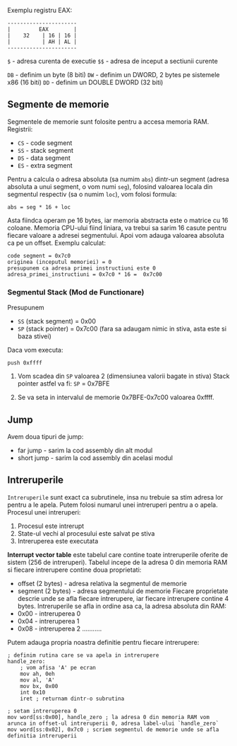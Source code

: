 Exemplu registru EAX:
```
----------------------
|         EAX        |
|    32    | 16 | 16 | 
|          | AH | AL |
----------------------
```

`$` - adresa curenta de executie
`$$` - adresa de inceput a sectiunii curente

`DB` - definim un byte (8 biti)
`DW` - definim un DWORD, 2 bytes pe sistemele x86 (16 biti)
`DD` - definim un DOUBLE DWORD (32 biti)

## Segmente de memorie
Segmentele de memorie sunt folosite pentru a accesa memoria RAM.
Registrii:
- `CS` - code segment
- `SS` - stack segment
- `DS` - data segment
- `ES` - extra segment

Pentru a calcula o adresa absoluta (sa numim `abs`) dintr-un segment (adresa absoluta a unui segment, o vom numi `seg`), folosind valoarea locala din segmentul respectiv (sa o numim `loc`), vom folosi formula:
```
abs = seg * 16 + loc
```
Asta fiindca operam pe 16 bytes, iar memoria abstracta este o matrice cu 16 coloane. Memoria CPU-ului fiind liniara, va trebui sa sarim 16 casute pentru fiecare valoare a adresei segmentului. Apoi vom adauga valoarea absoluta ca pe un offset.
Exemplu calculat:
```
code segment = 0x7c0
originea (inceputul memoriei) = 0
presupunem ca adresa primei instructiuni este 0
adresa_primei_instructiuni = 0x7c0 * 16 =  0x7c00
```
### Segmentul Stack (Mod de Functionare)
Presupunem
- `SS` (stack segment) = 0x00
- `SP` (stack pointer) = 0x7c00 (fara sa adaugam nimic in stiva, asta este si baza stivei)

Daca vom executa:
```
push 0xffff
```
1. Vom scadea din `SP` valoarea 2 (dimensiunea valorii bagate in stiva)
Stack pointer astfel va fi: `SP` = 0x7BFE

2. Se va seta in intervalul de memorie 0x7BFE-0x7c00 valoarea 0xffff.
## Jump
Avem doua tipuri de jump:
- far jump - sarim la cod assembly din alt modul
- short jump - sarim la cod assembly din acelasi modul

## Intreruperile
`Intreruperile` sunt exact ca subrutinele, insa nu trebuie sa stim adresa lor pentru a le apela. Putem folosi numarul unei intreruperi pentru a o apela.
Procesul unei intreruperi:
1. Procesul este intrerupt
2. State-ul vechi al procesului este salvat pe stiva
3. Intreruperea este executata

**Interrupt vector table** este tabelul care contine toate intreruperile oferite de sistem (256 de intreruperi). Tabelul incepe de la adresa 0 din memoria RAM si fiecare intrerupere contine doua proprietati:
- offset (2 bytes) - adresa relativa la segmentul de memorie
- segment (2 bytes) - adresa segmentului de memorie
Fiecare proprietate descrie unde se afla fiecare intrerupere, iar fiecare intrerupere contine 4 bytes.
Intreruperile se afla in ordine asa ca, la adresa absoluta din RAM:
- 0x00 - intreruperea 0
- 0x04 - intreruperea 1
- 0x08 - intreruperea 2
...........

Putem adauga propria noastra definitie pentru fiecare intrerupere:
```
; definim rutina care se va apela in intrerupere
handle_zero:
    ; vom afisa 'A' pe ecran
    mov ah, 0eh
    mov al, 'A'
    mov bx, 0x00
    int 0x10
    iret ; returnam dintr-o subrutina

; setam intreruperea 0
mov word[ss:0x00], handle_zero ; la adresa 0 din memoria RAM vom arunca in offset-ul intreruperii 0, adresa label-ului `handle_zero`
mov word[ss:0x02], 0x7c0 ; scriem segmentul de memorie unde se afla definitia intreruperii
```
